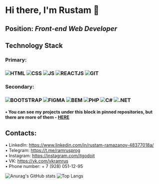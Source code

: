 # Hi there, I'm Rustam 👋
## Position: *Front-end Web Developer*
## Technology Stack
### Primary:
### ![HTML](https://img.shields.io/badge/-HTML-151515?style=for-the-badge&logo=html5) ![CSS](https://img.shields.io/badge/-CSS-151515?style=for-the-badge&logo=css3) ![JS](https://img.shields.io/badge/-JS-151515?style=for-the-badge&logo=javascript) ![REACTJS](https://img.shields.io/badge/-REACTJS-151515?style=for-the-badge&logo=react) ![GIT](https://img.shields.io/badge/-GIT-151515?style=for-the-badge&logo=git)

### Secondary:
### ![BOOTSTRAP](https://img.shields.io/badge/-BOOTSTRAP-151515?style=for-the-badge&logo=bootstrap) ![FIGMA](https://img.shields.io/badge/-FIGMA-151515?style=for-the-badge&logo=figma) ![BEM](https://img.shields.io/badge/-BEM-151515?style=for-the-badge) ![PHP](https://img.shields.io/badge/-PHP-151515?style=for-the-badge&logo=php) ![C#](https://img.shields.io/badge/-C%23-151515?style=for-the-badge&logo=c#) ![.NET](https://img.shields.io/badge/-.NET-151515?style=for-the-badge&logo=.net)

####  • You can see my projects under this block in pinned repositories, but there are more of them - <a href="https://github.com/ramrusgit?tab=repositories" target="_blank">HERE</a>

## Contacts:
• LinkedIn: https://www.linkedin.com/in/rustam-ramazanov-48377018a/<br>
• Telegram: https://t.me/ramrusprog<br>
• Instagram: https://instagram.com/itgodoit<br>
• VK: https://vk.com/vkramrus<br>
• Phone number: + 7 (928) 051-12-95

![Anurag's GitHub stats](https://github-readme-stats.vercel.app/api?username=ramrusgit&show_icons=true&theme=react) ![Top Langs](https://github-readme-stats.vercel.app/api/top-langs/?username=ramrusgit&layout=compact&theme=react)
